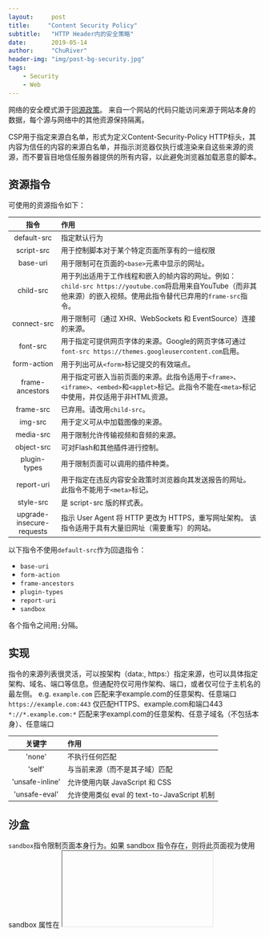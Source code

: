 ```yaml
---
layout:     post
title:     "Content Security Policy"
subtitle:   "HTTP Header内的安全策略"
date:       2019-05-14
author:     "ChuRiver"
header-img: "img/post-bg-security.jpg"
tags:   
    - Security
    - Web
---
```


网络的安全模式源于[同源政策](https://en.wikipedia.org/wiki/Same-origin_policy)。 来自一个网站的代码只能访问来源于网站本身的数据，每个源与网络中的其他资源保持隔离。

CSP用于指定来源白名单，形式为定义Content-Security-Policy HTTP标头，其内容为信任的内容的来源白名单，并指示浏览器仅执行或渲染来自这些来源的资源，而不要盲目地信任服务器提供的所有内容，以此避免浏览器加载恶意的脚本。

## 资源指令
可使用的资源指令如下：

指令|作用
:-:|:-
default-src|指定默认行为
script-src|用于控制脚本对于某个特定页面所享有的一组权限
base-uri|用于限制可在页面的`<base>`元素中显示的网址。
child-src|用于列出适用于工作线程和嵌入的帧内容的网址。例如：`child-src https://youtube.com`将启用来自YouTube（而非其他来源）的嵌入视频。使用此指令替代已弃用的`frame-src`指令。
connect-src|用于限制可（通过 XHR、WebSockets 和 EventSource）连接的来源。
font-src|用于指定可提供网页字体的来源。Google的网页字体可通过`font-src https://themes.googleusercontent.com`启用。
form-action|用于列出可从`<form>`标记提交的有效端点。
frame-ancestors|用于指定可嵌入当前页面的来源。此指令适用于`<frame>`、`<iframe>`、`<embed>`和`<applet>`标记。此指令不能在`<meta>`标记中使用，并仅适用于非HTML资源。
frame-src|已弃用。请改用`child-src`。
img-src|用于定义可从中加载图像的来源。
media-src|用于限制允许传输视频和音频的来源。
object-src|可对Flash和其他插件进行控制。
plugin-types|用于限制页面可以调用的插件种类。
report-uri|用于指定在违反内容安全政策时浏览器向其发送报告的网址。此指令不能用于`<meta>`标记。
style-src|是 script-src 版的样式表。
upgrade-insecure-requests|指示 User Agent 将 HTTP 更改为 HTTPS，重写网址架构。 该指令适用于具有大量旧网址（需要重写）的网站。

以下指令不使用`default-src`作为回退指令：
- `base-uri`
- `form-action`
- `frame-ancestors`
- `plugin-types`
- `report-uri`
- `sandbox`  

各个指令之间用`;`分隔。

## 实现

指令的来源列表很灵活，可以按架构（data:, https:）指定来源，也可以具体指定架构、域名、端口等信息。但通配符仅可用作架构、端口，或者仅可位于主机名的最左侧。
e.g.
`example.com`   匹配来字example.com的任意架构、任意端口
`https://example.com:443`   仅匹配HTTPS、example.com和端口443
`*://*.example.com:*`   匹配来字exampl.com的任意架构、任意子域名（不包括本身）、任意端口

关键字|作用
:-:|:-
'none'|不执行任何匹配
'self'|与当前来源（而不是其子域）匹配
'unsafe-inline'|允许使用内联 JavaScript 和 CSS
'unsafe-eval'|允许使用类似 eval 的 text-to-JavaScript 机制

## 沙盒
`sandbox`指令限制页面本身行为。如果 sandbox 指令存在，则将此页面视为使用 sandbox 属性在 <iframe> 的内部加载的。

## 元标记
CSP也可以在页面中通过`<meta>`的`http-equiv`属性设计:
```html
<meta http-equiv="Content-Security-Policy" content="default-src https://cdn.example.net; child-src 'none'; object-src 'none'">
```
该方法不能用于`frame-ancestors``report-uri`或`sandbox`。

## 内联代码
`unsafe-inline`指令限制页面中内联脚本执行，只接受从信任源接收资源。
***待补充***

## eval
`unsafe-eval`指令会阻止`eval()`、`new Function()`、`setTimeout([string], ...)`和s`etInterval([string], ...)`。
***待补充***

## 报告
除了阻止不信任的资源加载外，CSP还可以提供报告功能。报告功能通过`report-uri`指定实现，在检测到不匹配规则的同时将违背规则的web相关信息以JSON形式POST至指定位置。

e.g.  
Header:
```
Content-Security-Policy: default-src 'self'; ...; report-uri /my_amazing_csp_report_parser;
```

JSON:
```js
{
  "csp-report": {
    "document-uri": "http://example.org/page.html",
    "referrer": "http://evil.example.com/",
    "blocked-uri": "http://evil.example.com/evil.js",
    "violated-directive": "script-src 'self' https://apis.google.com",
    "original-policy": "script-src 'self' https://apis.google.com; report-uri http://example.org/my_amazing_csp_report_parser"
  }
}
```
json包括发生违规行为的页面(document-uri)、该页面的引用站点（注意，与HTTP标头字段不同，此键值不存在拼写错误）、违反页面政策 (blocked-uri)的资源、其违反的具体指令(violated-directive)以及页面的完整政策(original-policy)。

## 仅报告
测试CSP阶段可以使用`Content-Security-Policy-Report-Only`。  
e.g.  
```
Content-Security-Policy-Report-Only: default-src 'self'; ...; report-uri /my_amazing_csp_report_parser;
```
在仅报告模式中指定的CSP规则不会阻止限制的资源，但仍然会向指定位置发送违规报告。还可以同时发送两个标头，在使用一套规则的同时监控另一套规则。这种方式在测试CSP规则是否配置有误是十分有用。

## 浏览器兼容性
![浏览器兼容性](/img/in-post/post-CSP/Browser_compatibility.png)

## 相关文档
- [Mozilla介绍文档](https://developer.mozilla.org/zh-CN/docs/Web/HTTP/CSP)
- [Google介绍文档](https://developers.google.com/web/fundamentals/security/csp/?hl=zh-cn)
